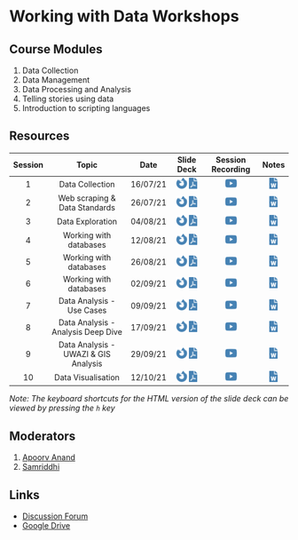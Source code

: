 
# Working with Data Workshops

## Course Modules

1.  Data Collection
2.  Data Management
3.  Data Processing and Analysis
4.  Telling stories using data
5.  Introduction to scripting languages

## Resources

| Session |                Topic                 |   Date   |                                                                                                                                                                                                                      Slide Deck                                                                                                                                                                                                                      |                                                                    Session Recording                                                                     |                                                                                                     Notes                                                                                                     |
|:-------:|:------------------------------------:|:--------:|:----------------------------------------------------------------------------------------------------------------------------------------------------------------------------------------------------------------------------------------------------------------------------------------------------------------------------------------------------------------------------------------------------------------------------------------------------:|:--------------------------------------------------------------------------------------------------------------------------------------------------------:|:-------------------------------------------------------------------------------------------------------------------------------------------------------------------------------------------------------------:|
|    1    |           Data Collection            | 16/07/21 |           [<img src="README_files/figure-gfm/fa-icon-a9118e1f5e03e3957f86b0123ffadcd2.svg" width="20" height="20" />](https://civicdatalab.in/Working-with-Data-Workshops/modules/module_1_data_collection/session-1.html) [<img src="README_files/figure-gfm/fa-icon-9710ff4e25847c64c1e86542dbc39bd9.svg" width="15" height="20" />](https://civicdatalab.in/Working-with-Data-Workshops/modules/module_1_data_collection/session-1.pdf)           |        [<img src="README_files/figure-gfm/fa-icon-97005971b74549db4f669fc0e4a338d4.svg" width="22" height="20" />](https://youtu.be/DwfiBPyxlLM)         | [<img src="README_files/figure-gfm/fa-icon-30e58a0d4dafa2316ec19a7a915cf138.svg" width="15" height="20" />](https://docs.google.com/document/d/1ZBMfqCvjPmqRQr2cUpVazK81SYK4GFJK3qf3uXxJoOY/edit?usp=sharing) |
|    2    |    Web scraping & Data Standards     | 26/07/21 | [<img src="README_files/figure-gfm/fa-icon-a9118e1f5e03e3957f86b0123ffadcd2.svg" width="20" height="20" />](https://civicdatalab.in/Working-with-Data-Workshops/modules/module_1_data_collection/session-2/session-2.html) [<img src="README_files/figure-gfm/fa-icon-9710ff4e25847c64c1e86542dbc39bd9.svg" width="15" height="20" />](https://civicdatalab.in/Working-with-Data-Workshops/modules/module_1_data_collection/session-2/session-2.pdf) | [<img src="README_files/figure-gfm/fa-icon-97005971b74549db4f669fc0e4a338d4.svg" width="22" height="20" />](https://www.youtube.com/watch?v=IaA_qClEFMg) |       [<img src="README_files/figure-gfm/fa-icon-30e58a0d4dafa2316ec19a7a915cf138.svg" width="15" height="20" />](https://docs.google.com/document/d/1O5AbZhz3rAv9Nyy1BF4GWuvS8-AfR8bzbzU4RzwxTRw/edit)       |
|    3    |           Data Exploration           | 04/08/21 |          [<img src="README_files/figure-gfm/fa-icon-a9118e1f5e03e3957f86b0123ffadcd2.svg" width="20" height="20" />](https://civicdatalab.in/Working-with-Data-Workshops/modules/module_2_data_exploration/session-1.html) [<img src="README_files/figure-gfm/fa-icon-9710ff4e25847c64c1e86542dbc39bd9.svg" width="15" height="20" />](https://civicdatalab.in/Working-with-Data-Workshops/modules/module_2_data_exploration/session-1.pdf)          |        [<img src="README_files/figure-gfm/fa-icon-97005971b74549db4f669fc0e4a338d4.svg" width="22" height="20" />](https://youtu.be/JRIhWqQNFK8)         |       [<img src="README_files/figure-gfm/fa-icon-30e58a0d4dafa2316ec19a7a915cf138.svg" width="15" height="20" />](https://docs.google.com/document/d/1nSnAOq1Uyr4oaGFe_K-8nr7PFTmYAr4Zb1iizxjtU6k/edit)       |
|    4    |        Working with databases        | 12/08/21 |          [<img src="README_files/figure-gfm/fa-icon-a9118e1f5e03e3957f86b0123ffadcd2.svg" width="20" height="20" />](https://civicdatalab.in/Working-with-Data-Workshops/modules/module_2_data_exploration/session-2.html) [<img src="README_files/figure-gfm/fa-icon-9710ff4e25847c64c1e86542dbc39bd9.svg" width="15" height="20" />](https://civicdatalab.in/Working-with-Data-Workshops/modules/module_2_data_exploration/session-2.pdf)          |        [<img src="README_files/figure-gfm/fa-icon-97005971b74549db4f669fc0e4a338d4.svg" width="22" height="20" />](https://youtu.be/jKNImiPHII0)         | [<img src="README_files/figure-gfm/fa-icon-30e58a0d4dafa2316ec19a7a915cf138.svg" width="15" height="20" />](https://docs.google.com/document/d/1cbW0gYCYyiCB788foex-pXM7glZ5oeysJ8dQXCqYIRE/edit?usp=sharing) |
|    5    |        Working with databases        | 26/08/21 |          [<img src="README_files/figure-gfm/fa-icon-a9118e1f5e03e3957f86b0123ffadcd2.svg" width="20" height="20" />](https://civicdatalab.in/Working-with-Data-Workshops/modules/module_2_data_exploration/session-3.html) [<img src="README_files/figure-gfm/fa-icon-9710ff4e25847c64c1e86542dbc39bd9.svg" width="15" height="20" />](https://civicdatalab.in/Working-with-Data-Workshops/modules/module_2_data_exploration/session-3.pdf)          |        [<img src="README_files/figure-gfm/fa-icon-97005971b74549db4f669fc0e4a338d4.svg" width="22" height="20" />](https://youtu.be/JNTPkhlHbpQ)         | [<img src="README_files/figure-gfm/fa-icon-30e58a0d4dafa2316ec19a7a915cf138.svg" width="15" height="20" />](https://docs.google.com/document/d/1jCUYT1qGbKd0FA1VAZ65rUbCJirPnV3WSADHT2HEbHw/edit?usp=sharing) |
|    6    |        Working with databases        | 02/09/21 |          [<img src="README_files/figure-gfm/fa-icon-a9118e1f5e03e3957f86b0123ffadcd2.svg" width="20" height="20" />](https://civicdatalab.in/Working-with-Data-Workshops/modules/module_2_data_exploration/session-4.html) [<img src="README_files/figure-gfm/fa-icon-9710ff4e25847c64c1e86542dbc39bd9.svg" width="15" height="20" />](https://civicdatalab.in/Working-with-Data-Workshops/modules/module_2_data_exploration/session-4.pdf)          |        [<img src="README_files/figure-gfm/fa-icon-97005971b74549db4f669fc0e4a338d4.svg" width="22" height="20" />](https://youtu.be/dg9vspdxZUA)         |                                                 [<img src="README_files/figure-gfm/fa-icon-30e58a0d4dafa2316ec19a7a915cf138.svg" width="15" height="20" />]()                                                 |
|    7    |      Data Analysis - Use Cases       | 09/09/21 |   [<img src="README_files/figure-gfm/fa-icon-a9118e1f5e03e3957f86b0123ffadcd2.svg" width="20" height="20" />](https://civicdatalab.in/Working-with-Data-Workshops/modules/module_3_data_analysis/session-1/session-1.html) [<img src="README_files/figure-gfm/fa-icon-9710ff4e25847c64c1e86542dbc39bd9.svg" width="15" height="20" />](https://civicdatalab.in/Working-with-Data-Workshops/modules/module_3_data_analysis/session-1/session-1.pdf)   |        [<img src="README_files/figure-gfm/fa-icon-97005971b74549db4f669fc0e4a338d4.svg" width="22" height="20" />](https://youtu.be/TanPhQhdMuI)         |                                                 [<img src="README_files/figure-gfm/fa-icon-30e58a0d4dafa2316ec19a7a915cf138.svg" width="15" height="20" />]()                                                 |
|    8    |  Data Analysis - Analysis Deep Dive  | 17/09/21 |   [<img src="README_files/figure-gfm/fa-icon-a9118e1f5e03e3957f86b0123ffadcd2.svg" width="20" height="20" />](https://civicdatalab.in/Working-with-Data-Workshops/modules/module_3_data_analysis/session-2/session-2.html) [<img src="README_files/figure-gfm/fa-icon-9710ff4e25847c64c1e86542dbc39bd9.svg" width="15" height="20" />](https://civicdatalab.in/Working-with-Data-Workshops/modules/module_3_data_analysis/session-2/session-2.pdf)   |        [<img src="README_files/figure-gfm/fa-icon-97005971b74549db4f669fc0e4a338d4.svg" width="22" height="20" />](https://youtu.be/8kp5CxqwYK8)         |                                                 [<img src="README_files/figure-gfm/fa-icon-30e58a0d4dafa2316ec19a7a915cf138.svg" width="15" height="20" />]()                                                 |
|    9    | Data Analysis - UWAZI & GIS Analysis | 29/09/21 |      [<img src="README_files/figure-gfm/fa-icon-a9118e1f5e03e3957f86b0123ffadcd2.svg" width="20" height="20" />](https://docs.google.com/presentation/d/16-2zyEQI_Mn93LZ7iTcVKMG40POPGw_RThNwCsQNqls/edit?usp=sharing) [<img src="README_files/figure-gfm/fa-icon-9710ff4e25847c64c1e86542dbc39bd9.svg" width="15" height="20" />](https://civicdatalab.in/Working-with-Data-Workshops/modules/module_3_data_analysis/session-3/session-3.pdf)       |        [<img src="README_files/figure-gfm/fa-icon-97005971b74549db4f669fc0e4a338d4.svg" width="22" height="20" />](https://youtu.be/zBuAJmWByJM)         |                                                 [<img src="README_files/figure-gfm/fa-icon-30e58a0d4dafa2316ec19a7a915cf138.svg" width="15" height="20" />]()                                                 |
|   10    |          Data Visualisation          | 12/10/21 |        [<img src="README_files/figure-gfm/fa-icon-a9118e1f5e03e3957f86b0123ffadcd2.svg" width="20" height="20" />](https://civicdatalab.in/Working-with-Data-Workshops/modules/module_4_data_viz/session-1/session-1.html) [<img src="README_files/figure-gfm/fa-icon-9710ff4e25847c64c1e86542dbc39bd9.svg" width="15" height="20" />](https://civicdatalab.in/Working-with-Data-Workshops/modules/module_4_data_viz/session-1/session-1.pdf)        |                      [<img src="README_files/figure-gfm/fa-icon-97005971b74549db4f669fc0e4a338d4.svg" width="22" height="20" />]()                       |                                                 [<img src="README_files/figure-gfm/fa-icon-30e58a0d4dafa2316ec19a7a915cf138.svg" width="15" height="20" />]()                                                 |

*Note: The keyboard shortcuts for the HTML version of the slide deck can
be viewed by pressing the `h` key*

## Moderators

1.  [Apoorv Anand](mailto:apoorv@civicdatalab.in)
2.  [Samriddhi](mailto:samriddhi@civicdatalab.in)

## Links

-   [Discussion
    Forum](https://chat.civicdatalab.in/group/vidhi-data-workshops)
-   [Google
    Drive](https://drive.google.com/drive/folders/1RFCQ19wUuMB5QRTpbEndCjHu_zQ8Rx6y?usp=sharing)
